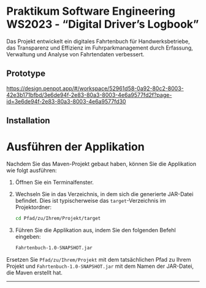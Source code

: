 # Praktikum Software Engineering WS2023 - “Digital Driver’s Logbook”
Das Projekt entwickelt ein digitales Fahrtenbuch für Handwerksbetriebe, das Transparenz und Effizienz im Fuhrparkmanagement durch Erfassung, Verwaltung und Analyse von Fahrtendaten verbessert.

## Prototype
https://design.penpot.app/#/workspace/52961d58-0a92-80c2-8003-42e3b171bfbd/3e6de94f-2e83-80a3-8003-4e6a9577fd2f?page-id=3e6de94f-2e83-80a3-8003-4e6a9577fd30

## Installation

# Ausführen der Applikation

Nachdem Sie das Maven-Projekt gebaut haben, können Sie die Applikation wie folgt ausführen:

1. Öffnen Sie ein Terminalfenster.
2. Wechseln Sie in das Verzeichnis, in dem sich die generierte JAR-Datei befindet. Dies ist typischerweise das `target`-Verzeichnis im Projektordner:

    ```bash
    cd Pfad/zu/Ihrem/Projekt/target
    ```

3. Führen Sie die Applikation aus, indem Sie den folgenden Befehl eingeben:

    ```bash
   Fahrtenbuch-1.0-SNAPSHOT.jar
    ```

Ersetzen Sie `Pfad/zu/Ihrem/Projekt` mit dem tatsächlichen Pfad zu Ihrem Projekt und `Fahrtenbuch-1.0-SNAPSHOT.jar` mit dem Namen der JAR-Datei, die Maven erstellt hat.


---
